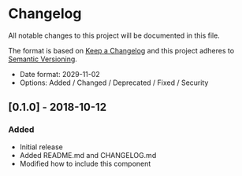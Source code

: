 # Changelog
All notable changes to this project will be documented in this file.

The format is based on [Keep a Changelog](http://keepachangelog.com/en/1.0.0/)
and this project adheres to [Semantic Versioning](http://semver.org/spec/v2.0.0.html).

- Date format: 2029-11-02
- Options: Added / Changed / Deprecated / Fixed / Security

## [0.1.0] - 2018-10-12
### Added
- Initial release
- Added README.md and CHANGELOG.md
- Modified how to include this component
